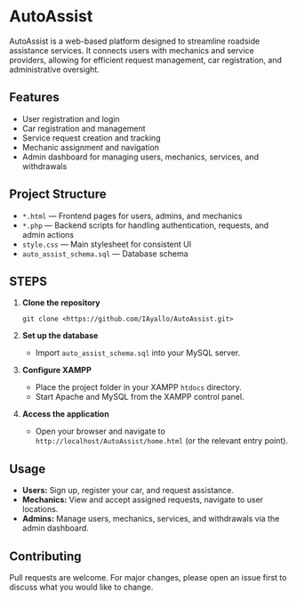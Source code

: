 # AutoAssist

AutoAssist is a web-based platform designed to streamline roadside assistance services. It connects users with mechanics and service providers, allowing for efficient request management, car registration, and administrative oversight.

## Features

- User registration and login
- Car registration and management
- Service request creation and tracking
- Mechanic assignment and navigation
- Admin dashboard for managing users, mechanics, services, and withdrawals

## Project Structure

- `*.html` — Frontend pages for users, admins, and mechanics
- `*.php` — Backend scripts for handling authentication, requests, and admin actions
- `style.css` — Main stylesheet for consistent UI
- `auto_assist_schema.sql` — Database schema

## STEPS

1. **Clone the repository**  
   ```
   git clone <https://github.com/IAyallo/AutoAssist.git>
   ```

2. **Set up the database**  
   - Import `auto_assist_schema.sql` into your MySQL server.

3. **Configure XAMPP**  
   - Place the project folder in your XAMPP `htdocs` directory.
   - Start Apache and MySQL from the XAMPP control panel.

4. **Access the application**  
   - Open your browser and navigate to `http://localhost/AutoAssist/home.html` (or the relevant entry point).

## Usage

- **Users:** Sign up, register your car, and request assistance.
- **Mechanics:** View and accept assigned requests, navigate to user locations.
- **Admins:** Manage users, mechanics, services, and withdrawals via the admin dashboard.

## Contributing

Pull requests are welcome. For major changes, please open an issue first to discuss what you would like to change.

